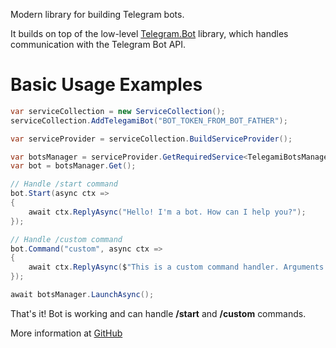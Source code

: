 Modern library for building Telegram bots.

It builds on top of the low-level [Telegram.Bot](https://github.com/TelegramBots/Telegram.Bot) library, which handles communication with the Telegram Bot API.

# Basic Usage Examples

```csharp
var serviceCollection = new ServiceCollection();
serviceCollection.AddTelegamiBot("BOT_TOKEN_FROM_BOT_FATHER");

var serviceProvider = serviceCollection.BuildServiceProvider();

var botsManager = serviceProvider.GetRequiredService<TelegamiBotsManager>();
var bot = botsManager.Get();

// Handle /start command
bot.Start(async ctx =>
{
    await ctx.ReplyAsync("Hello! I'm a bot. How can I help you?");
});

// Handle /custom command
bot.Command("custom", async ctx =>
{
    await ctx.ReplyAsync($"This is a custom command handler. Arguments: '{ctx.BotCommand!.Arguments}'");
});

await botsManager.LaunchAsync();
```

That's it! Bot is working and can handle **/start** and **/custom** commands.

More information at [GitHub](https://github.com/ihtfw/Telegami)
